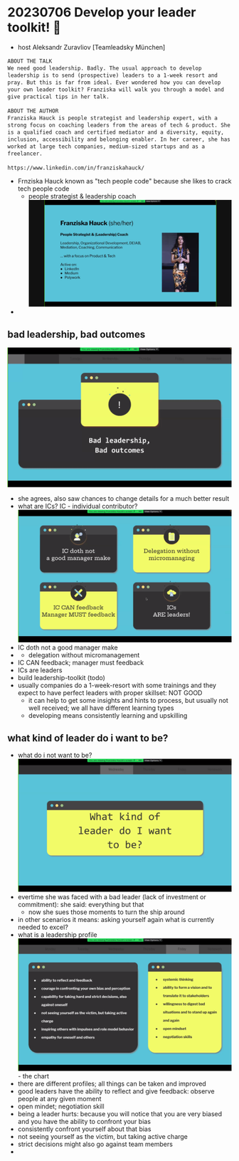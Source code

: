 # 20230706 Develop your leader toolkit! 🧰
* host Aleksandr Zuravliov [Teamleadsky München]
```
ABOUT THE TALK
We need good leadership. Badly. The usual approach to develop leadership is to send (prospective) leaders to a 1-week resort and pray. But this is far from ideal. Ever wondered how you can develop your own leader toolkit? Franziska will walk you through a model and give practical tips in her talk.

ABOUT THE AUTHOR
Franziska Hauck is people strategist and leadership expert, with a strong focus on coaching leaders from the areas of tech & product. She is a qualified coach and certified mediator and a diversity, equity, inclusion, accessibility and belonging enabler. In her career, she has worked at large tech companies, medium-sized startups and as a freelancer.

https://www.linkedin.com/in/franziskahauck/
```

* Frnziska Hauck known as "tech people code" because she likes to crack tech people code
  * people strategist & leadership coach
![](img00.png)
* 

## bad leadership, bad outcomes
![](img01.png)
* she agrees, also saw chances to change details for a much better result
* what are ICs? IC - individual contributor?
![](img02.png)
* IC doth not a good manager make
* * delegation without micromanagement
 * IC CAN feedback; manager must feedback
 * ICs are leaders
* build leadership-toolkit (todo)
* usually companies do a 1-week-resort with some trainings and they expect to have perfect leaders with proper skillset: NOT GOOD
  * it can help to get some insights and hints to process, but usually not well received; we all have different learning types
  * developing means consistently learning and upskilling

## what kind of leader do i want to be?
* what do i not want to be?
![](img03.png)
* evertime she was faced with a bad leader (lack of investment or commitment): she said: everything but that
  * now she sues those moments to turn the ship around
* in other scenarios it means: asking yourself again what is currently needed to excel?
* what is a leadership profile
![](img04.png) - the chart
* there are different profiles; all things can be taken and improved
* good leaders have the ability to reflect and give feedback: observe people at any given moment
* open mindet; negotiation skill
* being a leader hurts: because you will notice that you are very biased and you have the ability to confront your bias
* consistently confront yourself about that bias
* not seeing yourself as the victim, but taking active charge
* strict decisions might also go against team members
* 
